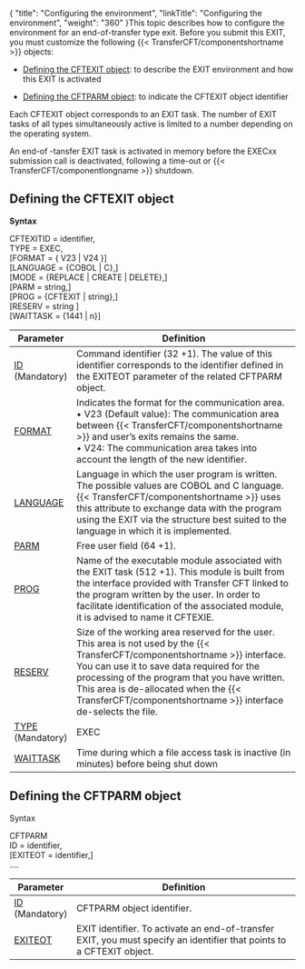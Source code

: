 {
    "title": "Configuring  the environment",
    "linkTitle": "Configuring the environment",
    "weight": "360"
}This topic describes how to configure the environment for an end-of-transfer
type exit. Before you submit this EXIT, you must customize the following
  {{< TransferCFT/componentshortname  >}} objects:

-   [Defining
    the CFTEXIT object](#Defining_the_CFTEXIT_object): to describe the EXIT environment and how this
    EXIT is activated

<!-- -->

-   [Defining
    the CFTPARM object](#Defining_the_CFTPARM_object): to indicate the CFTEXIT object identifier

Each CFTEXIT object corresponds to an EXIT task. The number of EXIT
tasks of all types simultaneously active is limited to a number depending
on the operating system.

An end-of -tansfer EXIT task is activated in memory before the EXECxx
submission call is deactivated, following a time-out or {{< TransferCFT/componentlongname  >}} shutdown.

<span id="Defining_the_CFTEXIT_object"></span>

## Defining the CFTEXIT object

**Syntax**

CFTEXITID = identifier,  
TYPE = EXEC,  
\[FORMAT = { V23
| V24 }\]  
\[LANGUAGE = {COBOL | C},\]  
\[MODE = {REPLACE | CREATE | DELETE},\]  
\[PARM = string,\]  
\[PROG = {CFTEXIT | string},\]  
\[RESERV = string \]  
\[WAITTASK = {1441 | n}\]


|  Parameter  |  Definition  |
| --- | --- |
|  <a href="../../../../c_intro_userinterfaces/command_summary/parameter_intro/id">ID</a> <br/>(Mandatory)  |  Command identifier (32 +1). The value of this identifier corresponds to the identifier defined in the EXITEOT parameter of the related CFTPARM object.  |
|  <a href="../../../../c_intro_userinterfaces/command_summary/parameter_intro/format">FORMAT</a>  |  Indicates the format for the communication area.<br/> • V23 (Default value): The communication area between {{< TransferCFT/componentshortname  >}} and user’s exits remains the same.<br/> • V24: The communication area takes into account the length of the new identifier.</li>  |
|  <a href="../../../../c_intro_userinterfaces/command_summary/parameter_intro/language">LANGUAGE</a>  |  Language in which the user program is written.<br/>The possible values are COBOL and C language.<br/>{{< TransferCFT/componentshortname  >}} uses this attribute to exchange data with the program using the EXIT via the structure best suited to the language in which it is implemented.  |
|  <a href="../../../../c_intro_userinterfaces/command_summary/parameter_intro/parm">PARM</a>  |  Free user field (64 +1).  |
|  <a href="../../../../c_intro_userinterfaces/command_summary/parameter_intro/prog">PROG</a>  |  Name of the executable module associated with the EXIT task (512 +1). This module is built from the interface provided with Transfer CFT linked to the program written by the user. In order to facilitate identification of the associated module, it is advised to name it CFTEXIE.  |
|  <a href="../../../../c_intro_userinterfaces/command_summary/parameter_intro/reserv">RESERV</a>  |  Size of the working area reserved for the user.<br/>This area is not used by the {{< TransferCFT/componentshortname  >}} interface. You can use it to save data required for the processing of the program that you have written. This area is de-allocated when the {{< TransferCFT/componentshortname  >}} interface de-selects the file.  |
|  <a href="../../../../c_intro_userinterfaces/command_summary/parameter_intro/type">TYPE</a> <br/>(Mandatory)  |  EXEC  |
|  <a href="../../../../c_intro_userinterfaces/command_summary/parameter_intro/waittask">WAITTASK</a>  |  Time during which a file access task is inactive (in minutes) before being shut down  |


<span id="Defining_the_CFTPARM_object"></span>

## Defining the CFTPARM object

Syntax

CFTPARM  
ID = identifier,  
\[EXITEOT = identifier,\]  
....


|  Parameter  |  Definition  |
| --- | --- |
|  <a href="../../../../c_intro_userinterfaces/command_summary/parameter_intro/id">ID</a><br/>(Mandatory)  |  CFTPARM object identifier.  |
|  <a href="../../../../c_intro_userinterfaces/command_summary/parameter_intro/exiteot">EXITEOT</a>  |  EXIT identifier. To activate an end-of-transfer EXIT, you must specify an identifier that points to a CFTEXIT object.  |


 

